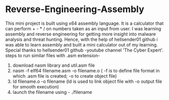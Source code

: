 # Reverse-Engineering-Assembly
This mini project is built using x64 assembly language. It is a calculator that can perform + - * / on numbers taken as an input from user. I was learning assembly and reverse engineering for getting more insight into malware analysis and threat hunting. Hence, with the help of hellsender01 github i was able to learn assembly and built a mini calculator out of my learning. Special thanks to hellsender01 github -youtube channel 'The Cyber Expert'.
steps to run similar files with .asm extension-
1) download nasm library  and util.asm file
2) nasm -f elf64 filename.asm -o filename.o ( -f is to define file format in which .asm file is created; -o to create object file)
3) ld filename.o -o filename (ld is used to link object file with -o output file for smooth execution)
4) launch the filename using - ./filename

